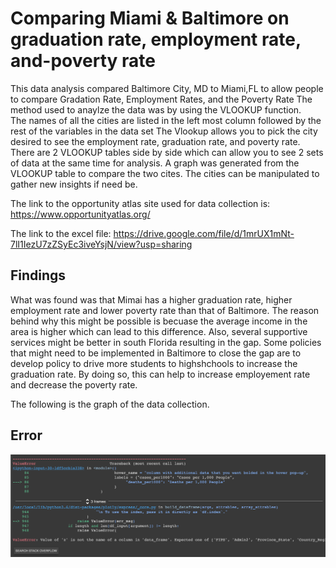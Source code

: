 # Comparing Miami & Baltimore on graduation rate, employment rate, and-poverty rate


This data analysis compared Baltimore City, MD to Miami,FL to allow people to compare Gradation Rate, Employment Rates, and the Poverty Rate
The method used to anaylze the data was by using the VLOOKUP function.  
The names of all the cities are listed in the left most column followed by the rest of the variables in the data set
The Vlookup allows you to pick the city desired to see the employment rate, graduation rate, and poverty rate.
There are 2 VLOOKUP tables side by side which can allow you to see 2 sets of data at the same time for analysis.
A graph was generated from the VLOOKUP table to compare the two cites.
The cities can be manipulated to gather new insights if need be. 

The link to the opportunity atlas site used for data collection is: https://www.opportunityatlas.org/ 

The link to the excel file: https://drive.google.com/file/d/1mrUX1mNt-7lI1IezU7zZSyEc3iveYsjN/view?usp=sharing

## Findings
What was found was that Mimai has a higher graduation rate, higher employment rate and lower poverty rate than that of Baltimore. 
The reason behind why this might be possible is becuase the average income in the area is higher which can lead to this difference. Also, several supportive services might be better in south Florida resulting in the gap. Some policies that might need to be implemented in Baltimore to close the gap are to develop policy to drive more students to highshchools to increase the graduation rate. By doing so, this can help to increase employement rate and decrease the poverty rate.

The following is the graph of the data collection.

## Error
![](compile_error.png)

